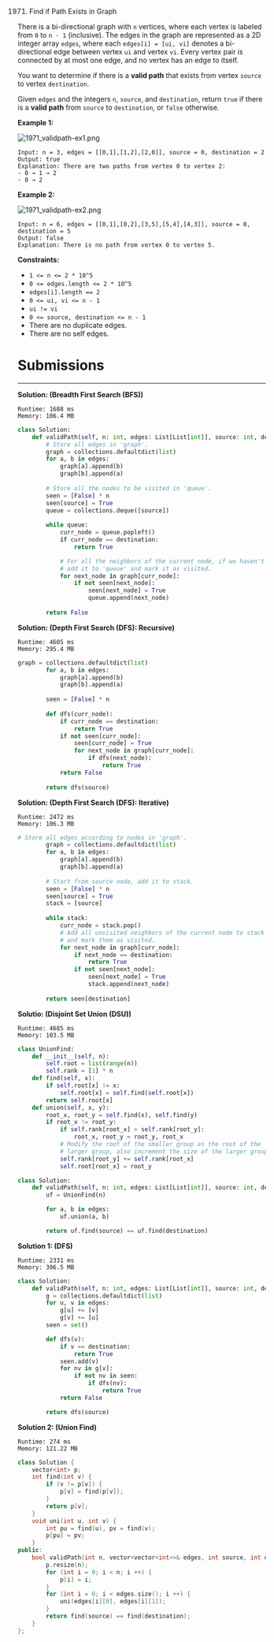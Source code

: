 1971. Find if Path Exists in Graph

There is a bi-directional graph with `n` vertices, where each vertex is labeled from `0` to `n - 1` (inclusive). The edges in the graph are represented as a 2D integer array `edges`, where each `edges[i] = [ui, vi]` denotes a bi-directional edge between vertex `ui` and vertex `vi`. Every vertex pair is connected by at most one edge, and no vertex has an edge to itself.

You want to determine if there is a **valid path** that exists from vertex `source` to vertex `destination`.

Given `edges` and the integers `n`, `source`, and `destination`, return `true` if there is a **valid path** from `source` to `destination`, or `false` otherwise.

 

**Example 1:**

![1971_validpath-ex1.png](img/1971_validpath-ex1.png)
```
Input: n = 3, edges = [[0,1],[1,2],[2,0]], source = 0, destination = 2
Output: true
Explanation: There are two paths from vertex 0 to vertex 2:
- 0 → 1 → 2
- 0 → 2
```

**Example 2:**

![1971_validpath-ex2.png](img/1971_validpath-ex2.png)
```
Input: n = 6, edges = [[0,1],[0,2],[3,5],[5,4],[4,3]], source = 0, destination = 5
Output: false
Explanation: There is no path from vertex 0 to vertex 5.
```

**Constraints:**

* `1 <= n <= 2 * 10^5`
* `0 <= edges.length <= 2 * 10^5`
* `edges[i].length == 2`
* `0 <= ui, vi <= n - 1`
* `ui != vi`
* `0 <= source, destination <= n - 1`
* There are no duplicate edges.
* There are no self edges.

# Submissions
---
**Solution: (Breadth First Search (BFS))**
```
Runtime: 1688 ms
Memory: 106.4 MB
```
```python
class Solution:
    def validPath(self, n: int, edges: List[List[int]], source: int, destination: int) -> bool:
        # Store all edges in 'graph'.
        graph = collections.defaultdict(list)
        for a, b in edges:
            graph[a].append(b)
            graph[b].append(a)
        
        # Store all the nodes to be visited in 'queue'.
        seen = [False] * n
        seen[source] = True
        queue = collections.deque([source])
    
        while queue:
            curr_node = queue.popleft()
            if curr_node == destination:
                return True

            # For all the neighbors of the current node, if we haven't visit it before,
            # add it to 'queue' and mark it as visited.
            for next_node in graph[curr_node]:
                if not seen[next_node]:
                    seen[next_node] = True
                    queue.append(next_node)
        
        return False
```

**Solution: (Depth First Search (DFS): Recursive)**
```
Runtime: 4605 ms
Memory: 295.4 MB
```
```python
graph = collections.defaultdict(list)
        for a, b in edges:
            graph[a].append(b)
            graph[b].append(a)
            
        seen = [False] * n
        
        def dfs(curr_node):
            if curr_node == destination:
                return True
            if not seen[curr_node]:
                seen[curr_node] = True
                for next_node in graph[curr_node]:
                    if dfs(next_node):
                        return True
            return False
            
        return dfs(source)
```

**Solution: (Depth First Search (DFS): Iterative)**
```
Runtime: 2472 ms
Memory: 106.3 MB
```
```python
# Store all edges according to nodes in 'graph'.
        graph = collections.defaultdict(list)
        for a, b in edges:
            graph[a].append(b)
            graph[b].append(a)
        
        # Start from source node, add it to stack.
        seen = [False] * n
        seen[source] = True
        stack = [source]
        
        while stack:
            curr_node = stack.pop()
            # Add all unvisited neighbors of the current node to stack 
            # and mark them as visited.
            for next_node in graph[curr_node]:
                if next_node == destination:
                    return True
                if not seen[next_node]:
                    seen[next_node] = True
                    stack.append(next_node)
        
        return seen[destination]
```

**Solutio: (Disjoint Set Union (DSU))**
```
Runtime: 4685 ms
Memory: 103.5 MB
```
```python
class UnionFind:
    def __init__(self, n):
        self.root = list(range(n))
        self.rank = [1] * n
    def find(self, x):
        if self.root[x] != x:
            self.root[x] = self.find(self.root[x])
        return self.root[x]
    def union(self, x, y):
        root_x, root_y = self.find(x), self.find(y)
        if root_x != root_y:
            if self.rank[root_x] > self.rank[root_y]:
                root_x, root_y = root_y, root_x
            # Modify the root of the smaller group as the root of the
            # larger group, also increment the size of the larger group.
            self.rank[root_y] += self.rank[root_x]
            self.root[root_x] = root_y

class Solution:
    def validPath(self, n: int, edges: List[List[int]], source: int, destination: int) -> bool:
        uf = UnionFind(n)

        for a, b in edges:
            uf.union(a, b)

        return uf.find(source) == uf.find(destination)
```

**Solution 1: (DFS)**
```
Runtime: 2331 ms
Memory: 306.5 MB
```
```python
class Solution:
    def validPath(self, n: int, edges: List[List[int]], source: int, destination: int) -> bool:
        g = collections.defaultdict(list)
        for u, v in edges:
            g[u] += [v]
            g[v] += [u]
        seen = set()

        def dfs(v):
            if v == destination:
                return True
            seen.add(v)
            for nv in g[v]:
                if not nv in seen:
                    if dfs(nv):
                        return True
            return False

        return dfs(source)
```

**Solution 2: (Union Find)**
```
Runtime: 274 ms
Memory: 121.22 MB
```
```c++
class Solution {
    vector<int> p;
    int find(int v) {
        if (v != p[v]) {
            p[v] = find(p[v]);
        }
        return p[v];
    }
    void uni(int u, int v) {
        int pu = find(u), pv = find(v);
        p[pu] = pv;
    }
public:
    bool validPath(int n, vector<vector<int>>& edges, int source, int destination) {
        p.resize(n);
        for (int i = 0; i < n; i ++) {
            p[i] = i;
        }
        for (int i = 0; i < edges.size(); i ++) {
            uni(edges[i][0], edges[i][1]);
        }
        return find(source) == find(destination);
    }
};
```
